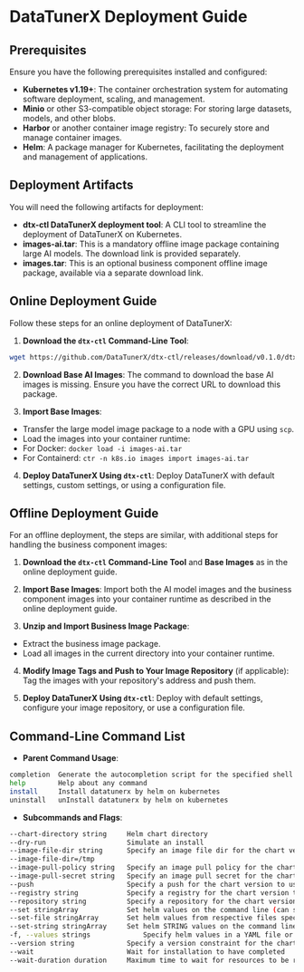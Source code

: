 
# DataTunerX Deployment Guide

## Prerequisites

Ensure you have the following prerequisites installed and configured:

- **Kubernetes v1.19+**: The container orchestration system for automating software deployment, scaling, and management.
- **Minio** or other S3-compatible object storage: For storing large datasets, models, and other blobs.
- **Harbor** or another container image registry: To securely store and manage container images.
- **Helm**: A package manager for Kubernetes, facilitating the deployment and management of applications.

## Deployment Artifacts

You will need the following artifacts for deployment:

- **dtx-ctl DataTunerX deployment tool**: A CLI tool to streamline the deployment of DataTunerX on Kubernetes.
- **images-ai.tar**: This is a mandatory offline image package containing large AI models. The download link is provided separately.
- **images.tar**: This is an optional business component offline image package, available via a separate download link.

## Online Deployment Guide

Follow these steps for an online deployment of DataTunerX:

1. **Download the `dtx-ctl` Command-Line Tool**:
```bash
wget https://github.com/DataTunerX/dtx-ctl/releases/download/v0.1.0/dtx-ctl.tar.gz
```

2. **Download Base AI Images**:
The command to download the base AI images is missing. Ensure you have the correct URL to download this package.

3. **Import Base Images**:
- Transfer the large model image package to a node with a GPU using `scp`.
- Load the images into your container runtime:
- For Docker: `docker load -i images-ai.tar`
- For Containerd: `ctr -n k8s.io images import images-ai.tar`

4. **Deploy DataTunerX Using `dtx-ctl`**:
Deploy DataTunerX with default settings, custom settings, or using a configuration file.

## Offline Deployment Guide

For an offline deployment, the steps are similar, with additional steps for handling the business component images:

1. **Download the `dtx-ctl` Command-Line Tool** and **Base Images** as in the online deployment guide.

2. **Import Base Images**:
Import both the AI model images and the business component images into your container runtime as described in the online deployment guide.

3. **Unzip and Import Business Image Package**:
- Extract the business image package.
- Load all images in the current directory into your container runtime.

4. **Modify Image Tags and Push to Your Image Repository** (if applicable):
Tag the images with your repository's address and push them.

5. **Deploy DataTunerX Using `dtx-ctl`**:
Deploy with default settings, configure your image repository, or use a configuration file.

## Command-Line Command List

- **Parent Command Usage**:

```bash
completion  Generate the autocompletion script for the specified shell
help        Help about any command
install     Install datatunerx by helm on kubernetes
uninstall   unInstall datatunerx by helm on kubernetes
```

- **Subcommands and Flags**:

```bash
--chart-directory string     Helm chart directory
--dry-run                    Simulate an install
--image-file-dir string      Specify an image file dir for the chart version to use. For example, --image-file-dir=/tmp
--image-file-dir=/tmp
--image-pull-policy string   Specify an image pull policy for the chart version to use. For example, --image-pull-policy=Always
--image-pull-secret string   Specify an image pull secret for the chart version to use. For example, --image-pull-secret=datatunerx
--push                       Specify a push for the chart version to use. For example, --push=true
--registry string            Specify a registry for the chart version to use. For example, --registry=registry.cn-hangzhou.aliyuncs.com
--repository string          Specify a repository for the chart version to use. For example, --repository=datatunerx
--set stringArray            Set helm values on the command line (can specify multiple or separate values with commas: key1=val1,key2=val2)
--set-file stringArray       Set helm values from respective files specified via the command line (can specify multiple or separate values with commas: key1=path1,key2=path2)
--set-string stringArray     Set helm STRING values on the command line (can specify multiple or separate values with commas: key1=val1,key2=val2)
-f, --values strings             Specify helm values in a YAML file or a URL (can specify multiple)
--version string             Specify a version constraint for the chart version to use. For example, --version=0.0.1 (default "0.0.1")
--wait                       Wait for installation to have completed
--wait-duration duration     Maximum time to wait for resources to be ready (default 5m0s)
```
